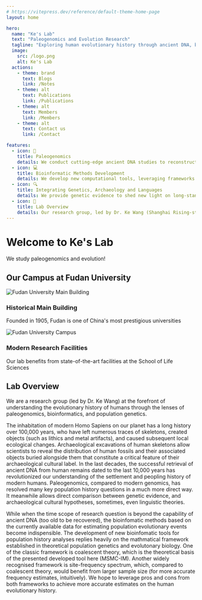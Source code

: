 ```yaml
---
# https://vitepress.dev/reference/default-theme-home-page
layout: home

hero:
  name: "Ke's Lab"
  text: "Paleogenomics and Evolution Research"
  tagline: "Exploring human evolutionary history through ancient DNA, bioinformatics, and interdisciplinary approaches"
  image:
    src: /logo.png
    alt: Ke's Lab
  actions:
    - theme: brand
      text: Blogs
      link: /Notes
    - theme: alt
      text: Publications
      link: /Publications
    - theme: alt
      text: Members
      link: /Members
    - theme: alt
      text: Contact us
      link: /Contact

features:
  - icon: 🧬
    title: Paleogenomics
    details: We conduct cutting-edge ancient DNA studies to reconstruct the history of population interactions over the past 10,000 years, a crucial period when farming societies emerged globally.
  - icon: 💻
    title: Bioinformatic Methods Development
    details: We develop new computational tools, leveraging frameworks like coalescent theory and site-frequency spectrum to investigate human evolution when archaeological remains or ancient DNA are unavailable.
  - icon: 🔍
    title: Integrating Genetics, Archaeology and Languages
    details: We provide genetic evidence to shed new light on long-standing archaeological hypotheses and linguistic debates in human evolution across Asia, Europe, and Africa.
  - icon: 🔬
    title: Lab Overview
    details: Our research group, led by Dr. Ke Wang (Shanghai Rising-star scientist), explores human evolutionary history through paleogenomics at the School of Life Sciences, Fudan University.
---
```


<div class="mx-auto max-w-7xl px-4 py-16 sm:px-6 lg:px-8">
  <!-- Welcome Section with dark mode support -->
  <div class="text-center mb-20 relative">
    <div class="absolute inset-0 bg-gradient-to-r from-gray-100 to-gray-50 dark:from-gray-800 dark:to-gray-900 rounded-xl transform -skew-y-1 -z-10"></div>
    <div class="py-12 px-6">
      <h1 class="text-5xl font-extrabold bg-clip-text text-transparent bg-gradient-to-r from-primary-1 to-primary-2 sm:text-6xl md:text-7xl">Welcome to Ke's Lab</h1>
      <p class="mt-6 text-xl text-color-text-1 font-light max-w-2xl mx-auto">We study paleogenomics and evolution!</p>
      <div class="mt-8 w-24 h-1 bg-gradient-to-r from-primary-1 to-primary-2 mx-auto rounded-full"></div>
    </div>
  </div>

  <!-- Fudan University Campus Showcase -->
  <div class="mb-20 relative">
    <h2 class="text-3xl font-bold mb-8 border-l-4 border-primary pl-4 text-color-text-1">Our Campus at Fudan University</h2>
    <div class="grid grid-cols-1 md:grid-cols-2 gap-6">
      <div class="relative overflow-hidden rounded-xl shadow-lg group">
        <img src="https://larryivan.github.io/picx-images-hosting/20250507/1.67xodug9di.jpg" alt="Fudan University Main Building" class="w-full h-80 object-cover transform group-hover:scale-105 transition-transform duration-700" />
        <div class="absolute inset-0 bg-gradient-to-t from-black/60 to-transparent"></div>
        <div class="absolute bottom-0 left-0 right-0 p-6 text-white">
          <h3 class="text-xl font-bold mb-2">Historical Main Building</h3>
          <p class="text-sm opacity-90">Founded in 1905, Fudan is one of China's most prestigious universities</p>
        </div>
      </div>
      <div class="relative overflow-hidden rounded-xl shadow-lg group">
        <img src="https://larryivan.github.io/picx-images-hosting/20250507/7.2yykh6w1r0.jpg" alt="Fudan University Campus" class="w-full h-80 object-cover transform group-hover:scale-105 transition-transform duration-700" />
        <div class="absolute inset-0 bg-gradient-to-t from-black/60 to-transparent"></div>
        <div class="absolute bottom-0 left-0 right-0 p-6 text-white">
          <h3 class="text-xl font-bold mb-2">Modern Research Facilities</h3>
          <p class="text-sm opacity-90">Our lab benefits from state-of-the-art facilities at the School of Life Sciences</p>
        </div>
      </div>
    </div>
  </div>

  <!-- Lab Overview Section with enhanced styling and dark mode support -->
  <div class="mb-20 relative overflow-hidden">
    <div class="absolute right-0 top-0 w-64 h-64 bg-gray-100 dark:bg-gray-800 rounded-full -mr-32 -mt-32 opacity-50"></div>
    <div class="absolute left-0 bottom-0 w-80 h-80 bg-gray-100 dark:bg-gray-800 rounded-full -ml-40 -mb-40 opacity-50"></div>
    <div class="relative">
      <h2 class="text-3xl font-bold mb-8 border-l-4 border-primary pl-4 text-color-text-1">Lab Overview</h2>
      <div class="bg-card rounded-xl shadow-sm p-8 mb-8 border border-divider hover:shadow-md transition-shadow">
        <p class="text-lg text-color-text-2 mb-4 leading-relaxed">
          We are a research group (led by Dr. Ke Wang) at the forefront of understanding the evolutionary history of humans through the lenses of paleogenomics, bioinformatics, and population genetics.
        </p>
      </div>
      <div class="bg-card rounded-xl shadow-sm p-8 mb-8 border border-divider hover:shadow-md transition-shadow">
        <p class="text-lg text-color-text-2 mb-4 leading-relaxed">
          The inhabitation of modern Homo Sapiens on our planet has a long history over 100,000 years, who have left numerous traces of skeletons, created objects (such as lithics and metal artifacts), and caused subsequent local ecological changes. Archaeological excavations of human skeletons allow scientists to reveal the distribution of human fossils and their associated objects buried alongside them that constitute a critical feature of their archaeological cultural label. In the last decades, the successful retrieval of ancient DNA from human remains dated to the last 10,000 years has revolutionized our understanding of the settlement and peopling history of modern humans. Paleogenomics, compared to modern genomics, has resolved many key population history questions in a much more direct way. It meanwhile allows direct comparison between genetic evidence, and archaeological cultural hypotheses, sometimes, even linguistic theories.
        </p>
      </div>
      <div class="bg-card rounded-xl shadow-sm p-8 mb-8 border border-divider hover:shadow-md transition-shadow">
        <p class="text-lg text-color-text-2 leading-relaxed">
          While when the time scope of research question is beyond the capability of ancient DNA (too old to be recovered), the bioinfomatic methods based on the currently available data for estimating population evolutionary events become indispensible. The development of new bioinfomatic tools for population history analyses replies heavily on the mathmatical framework established in theoretical population genetics and evolutonary biology. One of the classic framework is coalescent theory, which is the theoretical basis of the presented developed tool here (MSMC-IM). Another widely recognised framework is site-frequency spectrum, which, compared to coalescent theory, would benefit from larger sample size (for more accurate frequency estimates, intuitively). We hope to leverage pros and cons from both frameworks to achieve more accurate estimates on the human evolutionary history.
        </p>
      </div>
    </div>
  </div>
</div>

<style>
/* Dark/Light mode compatible styles */
:root {
  --primary-1: #3b82f6;
  --primary-2: #6366f1;
}

.dark {
  --primary-1: #60a5fa;
  --primary-2: #818cf8;
}

.text-color-text-1 {
  color: var(--vp-c-text-1);
}

.text-color-text-2 {
  color: var(--vp-c-text-2);
}

.bg-card {
  background-color: var(--vp-c-bg-soft);
}

.border-divider {
  border-color: var(--vp-c-divider);
}

.border-primary {
  border-color: var(--primary-1);
}

.from-primary-1 {
  --tw-gradient-from: var(--primary-1);
  --tw-gradient-stops: var(--tw-gradient-from), var(--tw-gradient-to);
}

.to-primary-2 {
  --tw-gradient-to: var(--primary-2);
}
</style>